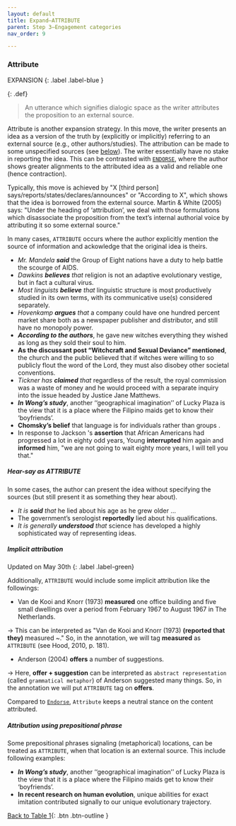 ```yaml
---
layout: default
title: Expand–ATTRIBUTE
parent: Step 3–Engagement categories
nav_order: 9

---
```


### Attribute

EXPANSION
{: .label .label-blue }

{: .def}
>An utterance which signifies dialogic space as the writer attributes the proposition to an external source.

Attribute is another expansion strategy. In this move, the writer presents an idea as a version of the truth by (explicitly or implicitly) referring to an external source (e.g., other authors/studies). The attribution can be made to some unspecified sources (see [below](#hear-say-as-attribute)). The writer essentially have no stake in reporting the idea. This can be contrasted with [`ENDORSE`](#proclaim-endorse), where the author shows greater alignments to the attributed idea as a valid and reliable one (hence contraction).

Typically, this move is achieved by "X [third person] says/reports/states/declares/announces" or "According to X", which shows that the idea is borrowed from the external source.
Martin & White (2005) says: "Under the heading of ‘attribution’, we deal with those formulations which disassociate the proposition from the text’s internal authorial voice by attributing it so some external source."

In many cases, `ATTRIBUTE` occurs where the author explicitly mention the source of information and ackowledge that the original idea is theirs.
- _Mr. Mandela **said**_ the Group of Eight nations have a duty to help battle the scourge of AIDS.
- _Dawkins **believes** that_ religion is not an adaptive evolutionary vestige, but in fact a cultural virus.
- _Most linguists **believe** that_ linguistic structure is most productively studied in its own terms, with its communicative use(s) considered separately.
- _Hovenkamp **argues** that_ a company could have one hundred percent market share both as a newspaper publisher and distributor, and still have no monopoly power.
- _**According to the authors**_, he gave new witches everything they wished as long as they sold their soul to him.
- **As the discussant post “Witchcraft and Sexual Deviance” mentioned**, the church and the public believed that if witches were willing to so publicly flout the word of the Lord, they must also disobey other societal conventions.
- _Tickner has **claimed** that_ regardless of the result, the royal commission was a waste of money and he would proceed with a separate inquiry into the issue headed by Justice Jane Matthews.
- _**In Wong’s study**_, another ‘‘geographical imagination’’ of Lucky Plaza is the view that it is a place where the Filipino maids get to know their ‘boyfriends’.
- **Chomsky’s belief** that language is for individuals rather than groups .
- In response to Jackson 's **assertion** that African Americans had progressed a lot in eighty odd years, Young **interrupted** him again and **informed** him, "we are not going to wait eighty more years, I will tell you that."

##### Hear-say as ATTRIBUTE
In some cases, the author can present the idea without specifying the sources (but still present it as something they hear about).
- _It is **said** that_ he lied about his age as he grew older …
- The government’s serologist **reportedly** lied about his qualifications.
- _It is generally **understood** that_ science has developed a highly sophisticated way of representing ideas.

##### Implicit attribution
Updated on May 30th
{: .label .label-green}

Additionally, `ATTRIBUTE` would include some implicit attribution like the followings:
- Van de Kooi and Knorr (1973) **measured** one office building and five small dwellings over a period from February 1967 to August 1967 in The Netherlands.

&rarr; This can be interpreted as "Van de Kooi and Knorr (1973) **(reported that they)** measured ~." So, in the annotation, we will tag **measured** as `ATTRIBUTE` (see Hood, 2010, p. 181).

- Anderson (2004) **offers** a number of suggestions.

&rarr; Here, **offer + suggestion** can be interpreted as `abstract representation` (called `grammatical metaphor`) of Anderson suggested many things. So, in the annotation we will put `ATTRIBUTE` tag on **offers**.


Compared to [`Endorse`](#proclaim-endorse), `Attribute` keeps a neutral stance on the content attributed.

##### Attribution using prepositional phrase

Some prepositional phrases signaling (metaphorical) locations, can be treated as `ATTRIBUTE`, when that location is an external source.
This include following examples:

- _**In Wong’s study**_, another ‘‘geographical imagination’’ of Lucky Plaza is the view that it is a place where the Filipino maids get to know their ‘boyfriends’.
-  **In recent research on human evolution**, unique abilities for exact imitation contributed signally to our unique evolutionary trajectory.


[Back to Table 1](index.md#table-1-categories-of-engagement-moves){: .btn .btn-outline }
